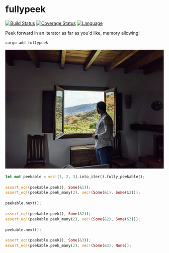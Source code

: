 # fullypeek

[![Build Status](https://github.com/clintval/fullypeek/actions/workflows/rust.yml/badge.svg?branch=main)](https://github.com/clintval/fullypeek/actions/workflows/rust.yml)
[![Coverage Status](https://coveralls.io/repos/github/clintval/fullypeek/badge.svg?branch=main)](https://coveralls.io/github/clintval/fullypeek?branch=main)
[![Language](https://img.shields.io/badge/language-rust-DEA584.svg)](https://www.rust-lang.org/)

Peek forward in an iterator as far as you'd like, memory allowing!

```rust
cargo add fullypeek
```

![El Chorro, Spain](.github/img/cover.jpg)

```rust
let mut peekable = vec![1, 2, 3].into_iter().fully_peekable();

assert_eq!(peekable.peek(), Some(&1));
assert_eq!(peekable.peek_many(2), vec!(Some(&1), Some(&2)));

peekable.next();

assert_eq!(peekable.peek(), Some(&2));
assert_eq!(peekable.peek_many(2), vec!(Some(&2), Some(&3)));

peekable.next();

assert_eq!(peekable.peek(), Some(&3));
assert_eq!(peekable.peek_many(2), vec!(Some(&3), None));
```
